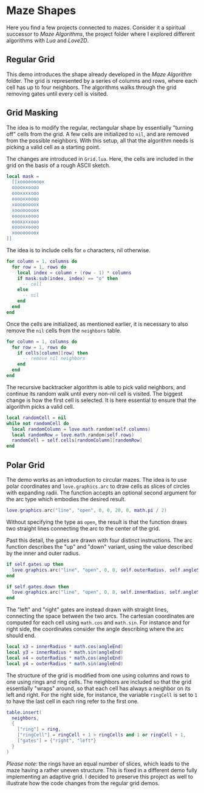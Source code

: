 # Maze Shapes

Here you find a few projects connected to mazes. Consider it a spiritual successor to _Maze Algorithms_, the project folder where I explored different algorithms with _Lua_ and _Love2D_.

## Regular Grid

This demo introduces the shape already developed in the _Maze Algorithm_ folder. The grid is represented by a series of columns and rows, where each cell has up to four neighbors. The algorithms walks through the grid removing gates until every cell is visited.

## Grid Masking

The idea is to modify the regular, rectangular shape by essentially "turning off" cells from the grid. A few cells are initialized to `nil`, and are removed from the possible neighbors. With this setup, all that the algorithm needs is picking a valid cell as a starting point.

The changes are introduced in `Grid.lua`. Here, the cells are included in the grid on the basis of a rough ASCII sketch.

```lua
local mask =
  [[xoooooooox
  ooooxxoooo
  oooxxxxooo
  ooooxxoooo
  xoooooooox
  xoooooooox
  ooooxxoooo
  oooxxxxooo
  ooooxxoooo
  xoooooooox
]]
```

The idea is to include cells for `o` characters, nil otherwise.

```lua
for column = 1, columns do
  for row = 1, rows do
    local index = column + (row - 1) * columns
    if mask:sub(index, index) == "o" then
      -- cell
    else
      -- nil
    end
  end
end
```

Once the cells are initialized, as mentioned earlier, it is necessary to also remove the `nil` cells from the `neighbors` table.

```lua
for column = 1, columns do
  for row = 1, rows do
    if cells[column][row] then
      -- remove nil neighbors
    end
  end
end
```

The recursive backtracker algorithm is able to pick valid neighbors, and continue its random walk until every non-nil cell is visited. The biggest change is how the first cell is selected. It is here essential to ensure that the algorithm picks a valid cell.

```lua
local randomCell = nil
while not randomCell do
  local randomColumn = love.math.random(self.columns)
  local randomRow = love.math.random(self.rows)
  randomCell = self.cells[randomColumn][randomRow]
end
```

## Polar Grid

The demo works as an introduction to circular mazes. The idea is to use polar coordinates and `love.graphics.arc` to draw cells as slices of circles with expanding radii. The function accepts an optional second argument for the arc type which embodies the desired result.

```lua
love.graphics.arc("line", "open", 0, 0, 20, 0, math.pi / 2)
```

Without specifying the type as `open`, the result is that the function draws two straight lines connecting the arc to the center of the grid.

Past this detail, the gates are drawn with four distinct instructions. The arc function describes the "up" and "down" variant, using the value described by the inner and outer radius.

```lua
if self.gates.up then
  love.graphics.arc("line", "open", 0, 0, self.outerRadius, self.angleStart, self.angleEnd)
end

if self.gates.down then
  love.graphics.arc("line", "open", 0, 0, self.innerRadius, self.angleStart, self.angleEnd)
end
```

The "left" and "right" gates are instead drawn with straight lines, connecting the space between the two arcs. The cartesian coordinates are computed for each cell using `math.cos` and `math.sin`. For instance and for right side, the coordinates consider the angle describing where the arc should end.

```lua
local x3 = innerRadius * math.cos(angleEnd)
local y3 = innerRadius * math.sin(angleEnd)
local x4 = outerRadius * math.cos(angleEnd)
local y4 = outerRadius * math.sin(angleEnd)
```

The structure of the grid is modified from one using columns and rows to one using rings and ring cells. The neighbors are included so that the grid essentially "wraps" around, so that each cell has always a neighbor on its left and right. For the right side, for instance, the variable `ringCell` is set to `1` to have the last cell in each ring refer to the first one.

```lua
table.insert(
  neighbors,
  {
    ["ring"] = ring,
    ["ringCell"] = ringCell + 1 > ringCells and 1 or ringCell + 1,
    ["gates"] = {"right", "left"}
  }
)
```

_Please note_: the rings have an equal number of slices, which leads to the maze having a rather uneven structure. This is fixed in a different demo fully implementing an adaptive grid. I decided to preserve this project as well to illustrate how the code changes from the regular grid demos.
